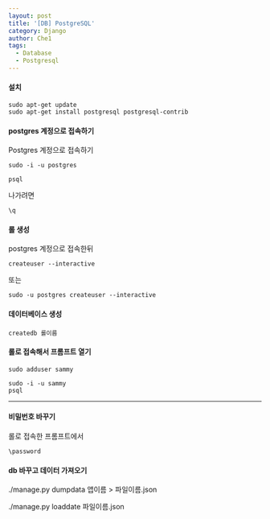 ```yaml
---
layout: post
title: '[DB] PostgreSQL'
category: Django
author: Che1
tags:
  - Database
  - Postgresql
---
```


#### 설치

```
sudo apt-get update
sudo apt-get install postgresql postgresql-contrib
```

#### postgres 계정으로 접속하기

Postgres 계정으로 접속하기

```
sudo -i -u postgres
```
```
psql
```

나가려면
```
\q
```


#### 롤 생성

postgres 계정으로 접속한뒤

```
createuser --interactive
```
또는

```
sudo -u postgres createuser --interactive
```

#### 데이터베이스 생성

```
createdb 롤이름
```

#### 롤로 접속해서 프롬프트 열기

```
sudo adduser sammy
```
```
sudo -i -u sammy
psql
```

- - -

#### 비밀번호 바꾸기

롤로 접속한 프롬프트에서

```
\password
```

#### db 바꾸고 데이터 가져오기

./manage.py dumpdata 앱이름 > 파일이름.json

./manage.py loaddate 파일이름.json